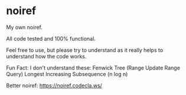 # noiref
My own noiref.

All code tested and 100% functional.

Feel free to use, but please try to understand as it really helps to understand how the code works.

Fun Fact: I don't understand these:
Fenwick Tree (Range Update Range Query)
Longest Increasing Subsequence (n log n)

Better noiref: https://noiref.codecla.ws/
